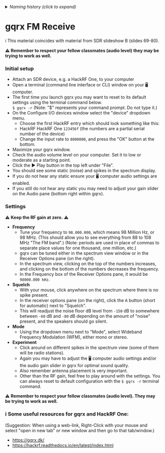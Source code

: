 <details><summary><i>Naming history (click to expand)</i></summary>
<pre>
2023 Aug 18: 050_gqrx_FM_Receive.md
2023 May 22: 040_gqrx_FM_Receive.md
</pre>
</details>

# gqrx FM Receive  

ℹ️ This material coincides with material from SDR slideshow B (slides 69-80).

⚠️ **Remember to respect your fellow classmates (audio level) they may be trying to work as well.**  
### Initial setup    
- Attach an SDR device, e.g. a HackRF One, to your computer
- Open a terminal (command line interface or CLI) window on your 🖥️ computer.  
- The first time you launch gqrx you may want to reset to its default settings using the terminal command below.  
  `$ gqrx -r`  (Note: "$" represents your command prompt.  Do not type it.)
- On the Configure I/O devices window select the "device" dropdown menu.
  - Choose the first HackRF entry which should look something like this:  
  - HackRF HackRF One `123456f` (the numbers are a partial serial number of the device) 
  - Change the input rate to `8000000`, and press the "OK" button at the bottom.
- Maximize your gqrx window.
- Check the audio volume level on your computer.  Set it to low or moderate as a starting point.
- Click the ▶️ Play button in the top left under "File".  
- You should see some static (noise) and spikes in the spectrum display.
- If you do not hear any static ensure your 🖥️ computer audio settings are enabled.  
- If you still do not hear any static you may need to adjust your gain slider on the Audio pane (bottom right within gqrx).  

### Settings     
⚠️ **Keep the RF gain at zero.** ⚠️ 
- **Frequency**  
  - Tune your frequency to `98.000.000`, which means 98 Million Hz, or 98 MHz. (This should allow you to see everything from 88 to 108 MHz "The FM band".) (Note: periods are used in place of commas to separate place values for one thousand, one million, etc.)
  - gqrx can be tuned either in the spectrum view window or in the Receiver Options pane (on the right).
  - In the spectrum view, clicking on the top of the numbers increases, and clicking on the bottom of the numbers decreases the frequency.  
  - In the Frequency box of the Receiver Options pane, it would be `98000.000 kHz`.
- **Squelch**  
  - With your mouse, click anywhere on the spectrum where there is no spike present.
  - In the receiver options pane (on the right), click the <kbd>A</kbd> button (short for automatic) next to "Squelch".
  - This will readjust the noise floor dB level from `-150` dB to somewhere between `-60` dB and `-80` dB depending on the amount of "noise" present, and the speakers should go silent.  
- **Mode**
  - Using the dropdown menu next to "Mode", select Wideband Frequency Modulation (WFM), either mono or stereo.  
- **Experiment**
  - Click around on different spikes in the spectrum view (some of them will be radio stations).
  - Again you may have to adjust the 🖥️ computer audio settings and/or the audio gain slider in gqrx for optimal sound quality.  
  - Also remember antenna placement is very important.
  - Other than the RF gain, feel free to play around with the settings. You can always reset to default configuration with the `$ gqrx -r` terminal command.  
 
⚠️ **Remember to respect your fellow classmates (audio level). They may be trying to work as well.**  

### ℹ️ Some useful resources for gqrx and HackRF One:
(Suggestion: When using a web-link, Right-Click with your mouse and select "open in new tab" or new window and then go to that tab/window.)
- https://gqrx.dk/
- https://hackrf.readthedocs.io/en/latest/index.html
